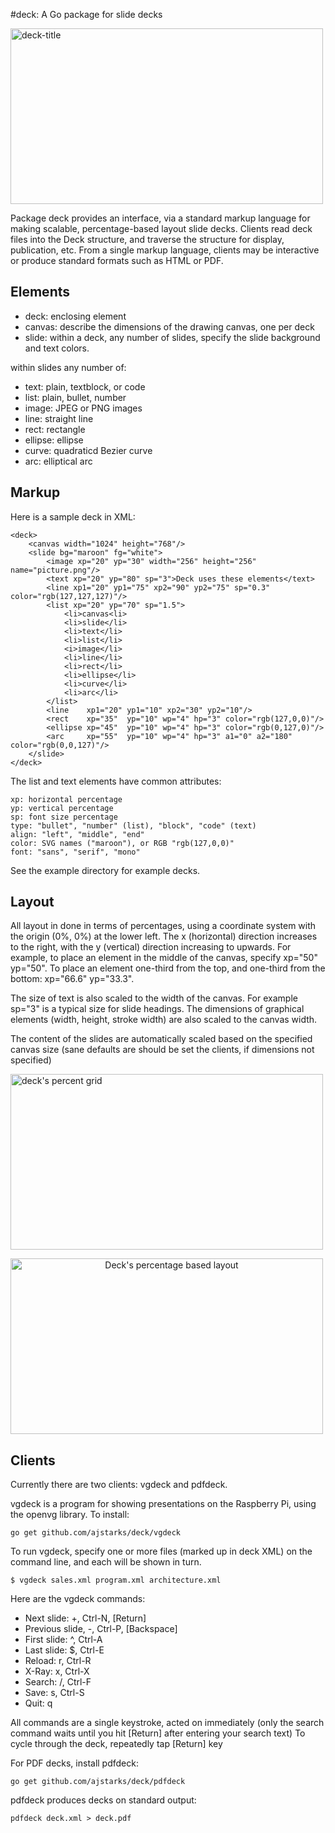 #deck: A Go package for slide decks

<a href="http://www.flickr.com/photos/ajstarks/9477380720/" title="deck-title by ajstarks, on Flickr"><img src="http://farm4.staticflickr.com/3736/9477380720_c4933ee564.jpg" width="500" height="281" alt="deck-title"></a>

Package deck provides an interface, via a standard markup language for making scalable, percentage-based layout slide decks.
Clients read deck files into the Deck structure, and traverse the structure for display, publication, etc.
From a single markup language, clients may be interactive or produce standard formats such as HTML or PDF.

## Elements ##

* deck: enclosing element 
* canvas: describe the dimensions of the drawing canvas, one per deck
* slide: within a deck, any number of slides, specify the slide background and text colors.

within slides any number of:
* text: plain, textblock, or code
* list: plain, bullet, number
* image: JPEG or PNG images
* line: straight line
* rect: rectangle
* ellipse: ellipse
* curve: quadraticd Bezier curve
* arc: elliptical arc

## Markup ##

Here is a sample deck in XML:

	<deck>
		<canvas width="1024" height="768"/>
		<slide bg="maroon" fg="white">
			<image xp="20" yp="30" width="256" height="256" name="picture.png"/>
			<text xp="20" yp="80" sp="3">Deck uses these elements</text>
			<line xp1="20" yp1="75" xp2="90" yp2="75" sp="0.3" color="rgb(127,127,127)"/>
			<list xp="20" yp="70" sp="1.5">
				<li>canvas<li>
				<li>slide</li>
				<li>text</li>
				<li>list</li>
				<i>image</li>
				<li>line</li>
				<li>rect</li>
				<li>ellipse</li>
				<li>curve</li>
				<li>arc</li>
			</list>
			<line    xp1="20" yp1="10" xp2="30" yp2="10"/>
			<rect    xp="35"  yp="10" wp="4" hp="3" color="rgb(127,0,0)"/>
			<ellipse xp="45"  yp="10" wp="4" hp="3" color="rgb(0,127,0)"/>
			<arc     xp="55"  yp="10" wp="4" hp="3" a1="0" a2="180" color="rgb(0,0,127)"/>
		</slide>
	</deck>


The list and text elements have common attributes:

	xp: horizontal percentage
	yp: vertical percentage
	sp: font size percentage
	type: "bullet", "number" (list), "block", "code" (text)
	align: "left", "middle", "end"
	color: SVG names ("maroon"), or RGB "rgb(127,0,0)"
	font: "sans", "serif", "mono"

See the example directory for example decks.
	
## Layout ##

All layout in done in terms of percentages, using a coordinate system with the origin (0%, 0%) at the lower left.
The x (horizontal) direction increases to the right, with the y (vertical) direction increasing to upwards.
For example, to place an element in the middle of the canvas, specify xp="50" yp="50". To place an element
one-third from the top, and one-third from the bottom: xp="66.6" yp="33.3".

The size of text is also scaled to the width of the canvas. For example sp="3" is a typical size for slide headings.
The dimensions of graphical elements (width, height, stroke width) are also scaled to the canvas width.

The content of the slides are automatically scaled based on the specified canvas size 
(sane defaults are should be set the clients, if dimensions not specified)

<a href="http://www.flickr.com/photos/ajstarks/9469642769/" title="deck's percent grid by ajstarks, on Flickr"><img src="http://farm8.staticflickr.com/7449/9469642769_c2dc83afac.jpg" width="500" height="281" alt="deck's percent grid"></a>


<a align="center" href="http://www.flickr.com/photos/ajstarks/9409916329/" title="Deck's percentage based layout by ajstarks, on Flickr"><img src="http://farm4.staticflickr.com/3818/9409916329_6b8e134f16.jpg" width="500" height="281" alt="Deck's percentage based layout"></a>

## Clients ##

Currently there are two clients: vgdeck and pdfdeck.

vgdeck is a program for showing presentations on the Raspberry Pi, using the openvg library.
To install:

	go get github.com/ajstarks/deck/vgdeck

To run vgdeck, specify one or more files (marked up in deck XML) on the command line, and each will be shown in turn.

	$ vgdeck sales.xml program.xml architecture.xml

Here are the vgdeck commands:

*  Next slide: +, Ctrl-N, [Return]
*  Previous slide, -, Ctrl-P, [Backspace]
*  First slide: ^, Ctrl-A
*  Last slide: $, Ctrl-E
*  Reload: r, Ctrl-R
*  X-Ray: x, Ctrl-X
*  Search: /, Ctrl-F
*  Save: s, Ctrl-S
*  Quit: q

All commands are a single keystroke, acted on immediately
(only the search command waits until you hit [Return] after entering your search text)
To cycle through the deck, repeatedly tap [Return] key

For PDF decks, install pdfdeck:

	go get github.com/ajstarks/deck/pdfdeck

pdfdeck produces decks on standard output:

	pdfdeck deck.xml > deck.pdf

